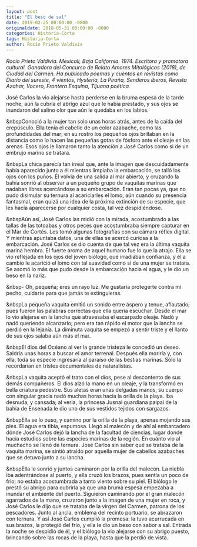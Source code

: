 ```yaml
---
layout: post
title: "El beso de sal"
date: 2019-02-25 00:00:00 -0800
originaldate: 2018-05-31 00:00:00 -0800
categories: Historia-Corta
tags: Historia-Corta
author: Rocío Prieto Valdivia
---
```


*Rocío Prieto Valdivia. Mexicali, Baja California. 1974. Escritora y promotora 
cultural. Ganadora del Concurso de Relato Amores Mitológicos (2018), de Ciudad 
del Carmen. Ha publicado poemas y cuentos en revistas como Diario del sureste, 
4 vientos, Hysteria, La Piraña, Senderos iberos, Revista Azahar, Vocero, 
Frontera Esquina, Tijuana poética.*

José Carlos la vio alejarse hasta perderse en la bruma espesa de la tarde noche; aún la cubría el abrigo azul que le había prestado, y sus ojos se inundaron del salino olor que aún le quedaba en los labios.

&nbspConoció a la mujer tan solo unas horas atrás, antes de la caída del crepúsculo. Ella tenía el cabello de un color azabache, como las profundidades del mar; en su rostro los pequeños ojos brillaban en la distancia como lo hacen las pequeñas gotas de fósforo ante el oleaje en las arenas. Esos ojos le llamaron tanto la atención a José Carlos como si de un embrujo marino se tratara.

&nbspLa chica parecía tan irreal que, ante la imagen que descuidadamente había aparecido junto a él mientras limpiaba la embarcación, se talló los ojos con los puños. Él volvía de una salida al mar abierto, y cruzando la bahía sonrió al observar a un pequeño grupo de vaquitas marinas que nadaban libres acercándose a su embarcación. Eran tan pocas ya, que no pudo disimular su ternura al acariciarles el lomo; aún cuando su presencia fantasmal, eran quizá una idea de la próxima extinción de su especie, que les hacía aparecerse por cualquier costa, tal vez despidiéndose.

&nbspAún así, José Carlos las midió con la mirada, acostumbrado a las tallas de las totoabas y otros peces que acostumbraba siempre capturar en el Mar de Cortés. Les tomó algunas fotografías con su cámara réflex digital. Y mientras apuntaba datos, una de ellas se acercó curiosa a la embarcación. José Carlos se dio cuenta de que tal vez era la última vaquita marina hembra. El fuerte aroma de aquel humano fue lo que la atrajo. Ella se vio reflejada en los ojos del joven biólogo, que irradiaban confianza, y él a cambio le acarició el lomo con tal suavidad como si de una mujer se tratara. Se asomó lo más que pudo desde la embarcación hacia el agua, y le dio un beso en la nariz.

&nbsp- Oh, pequeña; eres un rayo luz. Me gustaría protegerte contra mi pecho, cuidarte para que jamás te extinguieras.

&nbspLa pequeña vaquita emitió un sonido entre áspero y tenue, aflautado; pues fueron las palabras correctas que ella quería escuchar. Desde el mar lo vio alejarse en la lancha que atravesaba el escarpado oleaje. Nadó y nadó queriendo alcanzarlo; pero era tan rápido el motor que la lancha se perdió en la lejanía. La diminuta vaquita se empezó a sentir triste y el llanto de sus ojos salaba aún más el mar.

&nbspEl dios del Océano al ver la grande tristeza le concedió un deseo. Saldría unas horas a buscar el amor terrenal. Después ella moriría y, con ella, toda su especie ingresaría al paraíso de las bestias marinas. Sólo la recordarían en tristes documentales de naturalistas.

&nbspLa vaquita aceptó el trato con el dios, pese al descontento de sus demás compañeros. El dios alzó la mano en un oleaje, y la transformó en bella criatura pedestre. Sus aletas eran unas delgadas manos, su cuerpo con singular gracia nadó muchas horas hacia la orilla de la playa. Iba desnuda, y cansada; al verla, la princesa Jusnai guardiana paipai de la bahía de Ensenada le dio uno de sus vestidos tejidos con sargazos.

&nbspElla se lo puso, y camino por la orilla de la playa, apenas mojando sus pies. El agua era tibia, espumosa. Llegó al malecón y de ahí al embarcadero dónde José Carlos dejó la lancha de la facultad de ciencias, lugar donde hacía estudios sobre las especies marinas de la región. En cuánto vio al muchacho se llenó de ternura. José Carlos sin saber qué se trataba de la vaquita marina, se sintió atraído por aquella mujer de cabellos azabaches que se detuvo junto a su lancha.

&nbspElla le sonrió y juntos caminaron por la orilla del malecón. La niebla iba adentrándose al puerto, y ella cruzó los brazos, pues sentía un poco de frío; no estaba acostumbrada a tanto viento sobre su piel. El biólogo le prestó su abrigo para cubrirla ya que una bruma espesa empezaba a inundar el ambiente del puerto. Siguieron caminando por el gran malecón agarrados de la mano, cruzaron junto a la imagen de una mujer en roca, y José Carlos le dijo que se trataba de la virgen del Carmen, patrona de los pescadores. Junto al ancla, emblema del recinto portuario, se abrazaron con ternura. Y así José Carlos cumplió la promesa: la tuvo acurrucada en sus brazos, la protegió del frío, y ella le dio un beso con sabor a sal. Entrada la noche se despidió de él, y el biólogo la vio alejarse con su abrigo puesto, brincando sobre las rocas de la playa, hasta que la perdió de vista.

